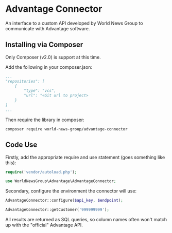 # Advantage Connector

An interface to a custom API developed by World News Group to communicate with Advantage software.

## Installing via Composer

Only Composer (v2.0) is support at this time.

Add the following in your composer.json:

```YAML
...
"repositories": [
    {
        "type": "vcs",
        "url": "<Git url to project>
    }
]
...
```

Then require the library in composer:

`composer require world-news-group/advantage-connector`

## Code Use

Firstly, add the appropriate require and use statement (goes something like this):

```PHP
require('vendor/autoload.php');

use WorldNewsGroup\Advantage\AdvantageConnector;
```

Secondary, configure the environment the connector will use:

```PHP
AdvantageConnector::configure($api_key, $endpoint);

AdvantageConnector::getCustomer('999999999');
```

All results are returned as SQL queries, so column names often won't match up with the "official" Advantage API.

